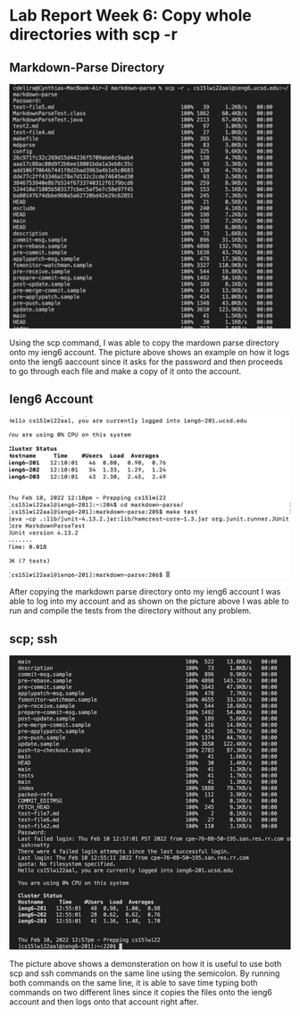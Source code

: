 # Lab Report Week 6: Copy whole directories with scp -r

## Markdown-Parse Directory
![alt text](1.png)

Using the scp command, I was able to copy the mardown parse directory onto my ieng6 account. The picture
above shows an example on how it logs onto the ieng6 aaccount since it asks for the password and then proceeds to
go through each file and make a copy of it onto the account.

## Ieng6 Account
![alt text](2.png)

After copying the markdown parse directory onto my ieng6 account
I was able to log into my account and as shown on the picture above I was able to run and compile the tests from the directory without
any problem.

## scp; ssh
![alt text](3.png)

The picture above shows a demonsteration on how it is useful to use both scp and ssh commands on the same line using the semicolon. By running both commands on the same line, it is able to save time typing both commands on two different lines since it copies the files onto the ieng6 account and then logs onto that account right after.